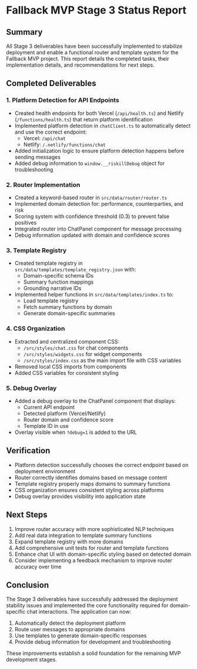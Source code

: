 # Fallback MVP Stage 3 Status Report

## Summary
All Stage 3 deliverables have been successfully implemented to stabilize deployment and enable a functional router and template system for the Fallback MVP project. This report details the completed tasks, their implementation details, and recommendations for next steps.

## Completed Deliverables

### 1. Platform Detection for API Endpoints
- Created health endpoints for both Vercel (`/api/health.ts`) and Netlify (`/functions/health.ts`) that return platform identification
- Implemented platform detection in `chatClient.ts` to automatically detect and use the correct endpoint:
  - Vercel: `/api/chat`
  - Netlify: `/.netlify/functions/chat`
- Added initialization logic to ensure platform detection happens before sending messages
- Added debug information to `window.__riskillDebug` object for troubleshooting

### 2. Router Implementation
- Created a keyword-based router in `src/data/router/router.ts`
- Implemented domain detection for: performance, counterparties, and risk
- Scoring system with confidence threshold (0.3) to prevent false positives
- Integrated router into ChatPanel component for message processing
- Debug information updated with domain and confidence scores

### 3. Template Registry
- Created template registry in `src/data/templates/template_registry.json` with:
  - Domain-specific schema IDs
  - Summary function mappings
  - Grounding narrative IDs
- Implemented helper functions in `src/data/templates/index.ts` to:
  - Load template registry
  - Fetch summary functions by domain
  - Generate domain-specific summaries

### 4. CSS Organization
- Extracted and centralized component CSS:
  - `/src/styles/chat.css` for chat components
  - `/src/styles/widgets.css` for widget components
  - `/src/styles/index.css` as the main import file with CSS variables
- Removed local CSS imports from components
- Added CSS variables for consistent styling

### 5. Debug Overlay
- Added a debug overlay to the ChatPanel component that displays:
  - Current API endpoint
  - Detected platform (Vercel/Netlify)
  - Router domain and confidence score
  - Template ID in use
- Overlay visible when `?debug=1` is added to the URL

## Verification
- Platform detection successfully chooses the correct endpoint based on deployment environment
- Router correctly identifies domains based on message content
- Template registry properly maps domains to summary functions
- CSS organization ensures consistent styling across platforms
- Debug overlay provides visibility into application state

## Next Steps
1. Improve router accuracy with more sophisticated NLP techniques
2. Add real data integration to template summary functions
3. Expand template registry with more domains
4. Add comprehensive unit tests for router and template functions
5. Enhance chat UI with domain-specific styling based on detected domain
6. Consider implementing a feedback mechanism to improve router accuracy over time

## Conclusion
The Stage 3 deliverables have successfully addressed the deployment stability issues and implemented the core functionality required for domain-specific chat interactions. The application can now:

1. Automatically detect the deployment platform
2. Route user messages to appropriate domains
3. Use templates to generate domain-specific responses
4. Provide debug information for development and troubleshooting

These improvements establish a solid foundation for the remaining MVP development stages.

